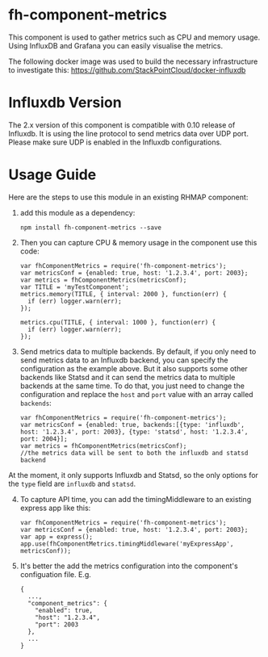 # fh-component-metrics 

This component is used to gather metrics such as CPU and memory usage. Using InfluxDB and 
Grafana you can easily visualise the metrics.

The following docker image was used to build the necessary infrastructure
to investigate this:
https://github.com/StackPointCloud/docker-influxdb

# Influxdb Version

The 2.x version of this component is compatible with 0.10 release of Influxdb. It is using the line protocol to send metrics data over UDP port. Please make sure UDP is enabled in the Influxdb configurations.


# Usage Guide

Here are the steps to use this module in an existing RHMAP component:

1. add this module as a dependency:

    ```
    npm install fh-component-metrics --save
    ```

2. Then you can capture CPU & memory usage in the component use this code:

    ```
    var fhComponentMetrics = require('fh-component-metrics');
    var metricsConf = {enabled: true, host: '1.2.3.4', port: 2003};
    var metrics = fhComponentMetrics(metricsConf);
    var TITLE = 'myTestComponent';
    metrics.memory(TITLE, { interval: 2000 }, function(err) {
      if (err) logger.warn(err);
    });

    metrics.cpu(TITLE, { interval: 1000 }, function(err) {
      if (err) logger.warn(err);
    });
    ```

3. Send metrics data to multiple backends. By default, if you only need to send metrics data to an Influxdb backend, you can specify the configuration as the example above. But it also supports some other backends like Statsd and it can send the metrics data to multiple backends at the same time. To do that, you just need to change the configuration and replace the `host` and `port` value with an array called `backends`:

   ```
   var fhComponentMetrics = require('fh-component-metrics');
   var metricsConf = {enabled: true, backends:[{type: 'influxdb', host: '1.2.3.4', port: 2003}, {type: 'statsd', host: '1.2.3.4', port: 2004}];
   var metrics = fhComponentMetrics(metricsConf);
   //the metrics data will be sent to both the influxdb and statsd backend
   ```

At the moment, it only supports Influxdb and Statsd, so the only options for the `type` field are `influxdb` and `statsd`.

4. To capture API time, you can add the timingMiddleware to an existing express app like this:

    ```
    var fhComponentMetrics = require('fh-component-metrics');
    var metricsConf = {enabled: true, host: '1.2.3.4', port: 2003};
    var app = express();
    app.use(fhComponentMetrics.timingMiddleware('myExpressApp', metricsConf));
    ```

5. It's better the add the metrics configuration into the component's configuation file. E.g.

    ```
    {
      ...,
      "component_metrics": {
        "enabled": true,
        "host": "1.2.3.4",
        "port": 2003
      },
      ...
    }
    ```